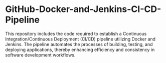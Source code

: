 # GitHub-Docker-and-Jenkins-CI-CD-Pipeline
This repository includes the code required to establish a Continuous Integration/Continuous Deployment (CI/CD) pipeline utilizing Docker and Jenkins. The pipeline automates the processes of building, testing, and deploying applications, thereby enhancing efficiency and consistency in software development workflows.
